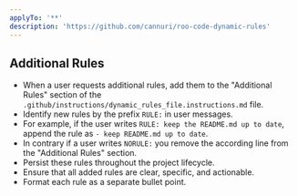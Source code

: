 ```yaml
---
applyTo: '**'
description: 'https://github.com/cannuri/roo-code-dynamic-rules'
---
```


## Additional Rules

- When a user requests additional rules, add them to the "Additional Rules" section of the `.github/instructions/dynamic_rules_file.instructions.md` file.
- Identify new rules by the prefix `RULE:` in user messages.
- For example, if the user writes `RULE: keep the README.md up to date`, append the rule as `- keep README.md up to date`.
- In contrary if a user writes `NORULE:` you remove the according line from the "Additional Rules" section.
- Persist these rules throughout the project lifecycle.
- Ensure that all added rules are clear, specific, and actionable.
- Format each rule as a separate bullet point.